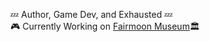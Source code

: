 💤 Author, Game Dev, and Exhausted 💤  
🎮 Currently Working on [Fairmoon Museum](https://store.steampowered.com/app/1261770/Fairmoon_Museum/)🏛️

<!--
Here are some ideas to get you started:

- 🔭 I’m currently working on ...
- 🌱 I’m currently learning ...
- 🤔 I’m looking for help with ...
- 💬 Ask me about ...
- 📫 How to reach me: ...
- ⚡ Fun fact: ...
-->
